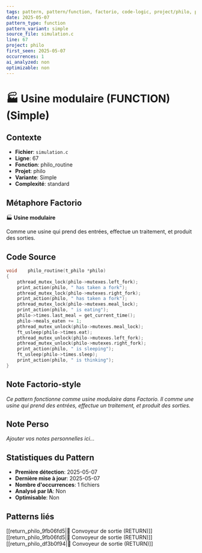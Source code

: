 ```yaml
---
tags: pattern, pattern/function, factorio, code-logic, project/philo, pattern/variant/simple
date: 2025-05-07
pattern_type: function
pattern_variant: simple
source_file: simulation.c
line: 67
project: philo
first_seen: 2025-05-07
occurrences: 1
ai_analyzed: non
optimizable: non
---
```


# 🏭 Usine modulaire (FUNCTION) (Simple)

## Contexte
- **Fichier**: `simulation.c`
- **Ligne**: 67
- **Fonction**: philo_routine
- **Projet**: philo
- **Variante**: Simple
- **Complexité**: standard

## Métaphore Factorio
🏭 **Usine modulaire**

Comme une usine qui prend des entrées, effectue un traitement, et produit des sorties.

## Code Source
```c
void	philo_routine(t_philo *philo)
{
	pthread_mutex_lock(philo->mutexes.left_fork);
	print_action(philo, " has taken a fork");
	pthread_mutex_lock(philo->mutexes.right_fork);
	print_action(philo, " has taken a fork");
	pthread_mutex_lock(philo->mutexes.meal_lock);
	print_action(philo, " is eating");
	philo->times.last_meal = get_current_time();
	philo->meals_eaten += 1;
	pthread_mutex_unlock(philo->mutexes.meal_lock);
	ft_usleep(philo->times.eat);
	pthread_mutex_unlock(philo->mutexes.left_fork);
	pthread_mutex_unlock(philo->mutexes.right_fork);
	print_action(philo, " is sleeping");
	ft_usleep(philo->times.sleep);
	print_action(philo, " is thinking");
}
```

## Note Factorio-style
*Ce pattern fonctionne comme usine modulaire dans Factorio. Il comme une usine qui prend des entrées, effectue un traitement, et produit des sorties.*

## Note Perso
*Ajouter vos notes personnelles ici...*

## Statistiques du Pattern
- **Première détection**: 2025-05-07
- **Dernière mise à jour**: 2025-05-07
- **Nombre d'occurrences**: 1 fichiers
- **Analysé par IA**: Non
- **Optimisable**: Non

## Patterns liés
[[return_philo_9fb06fd5|🚚 Convoyeur de sortie (RETURN)]]
[[return_philo_9fb06fd5|🚚 Convoyeur de sortie (RETURN)]]
[[return_philo_df3b0f94|🚚 Convoyeur de sortie (RETURN)]]
